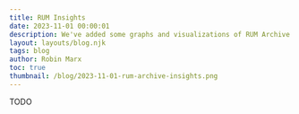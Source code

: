 ```yaml
---
title: RUM Insights
date: 2023-11-01 00:00:01
description: We've added some graphs and visualizations of RUM Archive data into a new Insights tab!
layout: layouts/blog.njk
tags: blog
author: Robin Marx
toc: true
thumbnail: /blog/2023-11-01-rum-archive-insights.png
---
```


TODO